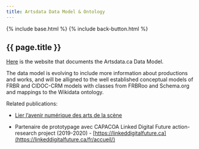 ```yaml
---
title: Artsdata Data Model & Ontology
---
```


{% include base.html %}
{% include back-button.html %}

{{ page.title }}
--------------

[Here](https://culturecreates.github.io/artsdata-data-model/) is the website that documents the Artsdata.ca Data Model.

The data model is evolving to include more information about productions and works, and will be alligned to the well established conceptual models of FRBR and CIDOC-CRM models with classes from FRBRoo and Schema.org and mappings to the Wikidata ontology.  

Related publications:
* [Lier l’avenir numérique des arts de la scène](http://bit.ly/anl2019)

* Partenaire de prototypage avec CAPACOA Linked Digital Future action-research project (2019-2020) - [https://linkeddigitalfuture.ca](https://linkeddigitalfuture.ca/fr/accueil/)